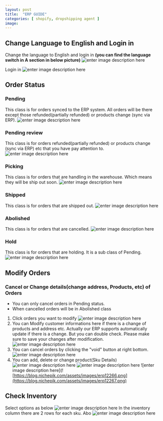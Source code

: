 ```yaml
---
layout: post
title:  "ERP GUIDE"
categories: [ shopify, dropshipping agent ]
image: 
---
```

##  Change Language to English and Login in
Change the language to English and login in
**(you can find the language switch in A section in below picture)**
![enter image description here](https://blog.nichepik.com/assets/images/erp_1.png)

Login in
![enter image description here](https://blog.nichepik.com/assets/images/erp_2.png)

## Order Status
### Pending
This class is for orders synced to the ERP system. All orders will be there except those refunded(partially refunded) or products change (sync via ERP).
![enter image description here](https://blog.nichepik.com/assets/images/ERP_3.png)

### Pending review
This class is for orders refunded(partially refunded) or products change (sync via ERP) etc that you have pay attention to.
![enter image description here](https://blog.nichepik.com/assets/images/erp_4.png)
### Picking
This class is for orders that are handling in the warehouse. Which means they will be ship out soon.
![enter image description here](https://blog.nichepik.com/assets/images/ERP_5.png)
### Shipped
This class is for orders that are shipped out.
![enter image description here](https://blog.nichepik.com/assets/images/erp_7.png)
### Abolished
This class is for orders that are cancelled.
![enter image description here](https://blog.nichepik.com/assets/images/ERP_6.png)
### Hold 
This class is for orders that are holding. It is a sub class of Pending.
![enter image description here](https://blog.nichepik.com/assets/images/ERP_8.png)
## Modify Orders
### Cancel or Change details(change address, Products, etc) of Orders
- You can only cancel orders in Pending status.
- When cancelled orders will be in Abolished class
1. Click orders you want to modify
![enter image description here](https://blog.nichepik.com/assets/images/erp12261.png)
2. You can Modify customer informations here if there is a change of products and address etc. Actually our ERP supports automatically update if there is a change. But you can double check. Please make sure to save your changes after modification.
![enter image description here](https://blog.nichepik.com/assets/images/erp12262.png)
3. You can cancel orders by clicking the "void" button at right bottom. 
![enter image description here](https://blog.nichepik.com/assets/images/erp12263.png)
4. You can add, delete or change product(Sku Details)
![enter image description here](https://blog.nichepik.com/assets/images/erp12264.png)
![enter image description here](https://blog.nichepik.com/assets/images/erp12265.png)
![enter image description here](![https://blog.nichepik.com/assets/images/erp12266.png](https://blog.nichepik.com/assets/images/erp12267.png)

## Check Inventory
Select options as below
![enter image description here](https://blog.nichepik.com/assets/images/erp12267.png)
In the inventory column there are 2 rows for each sku.
Abo
![enter image description here](https://blog.nichepik.com/assets/images/erp12268.png)









<!--stackedit_data:
eyJoaXN0b3J5IjpbMTcyMzAzNCw3NTQ4MDQwODIsMTM5MTQ1NT
Q2MiwtMTAyNzIxNjA1OSwxNTQ5OTMxODM3LDczOTM0NzUwOSwt
MTYwNTczNjE0MywtMTA2MDM1NzA0OSw4ODE0Njc5ODgsMTc3Mj
g2MDYxNCwxODY3NjY4Njk5LDUwMzI3MTk3MSwtNzM0NzUzMjM4
LDIwMzQwOTQ1MTgsLTE3MDEyOTkyNTUsLTE1NDc5NjgxMzAsLT
UyMzY2Njg0NCwxODA2NjY4MDM4XX0=
-->